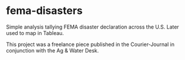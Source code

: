 # fema-disasters
Simple analysis tallying FEMA disaster declaration across the U.S. Later used to map in Tableau.

This project was a freelance piece published in the Courier-Journal in conjunction with the Ag & Water Desk. 
